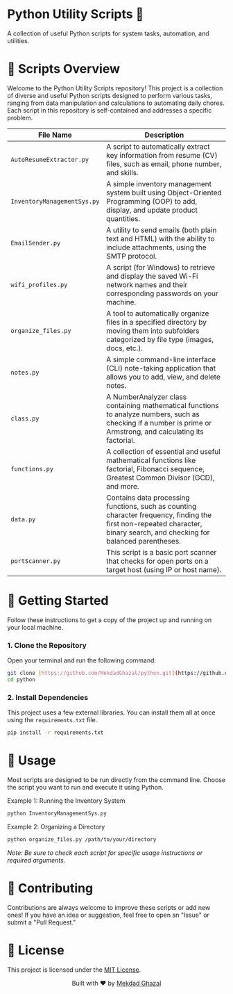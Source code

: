 # Python Utility Scripts 🐍
A collection of useful Python scripts for system tasks, automation, and utilities.

# 📂 Scripts Overview
Welcome to the Python Utility Scripts repository! This project is a collection of diverse and useful Python scripts designed to perform various tasks, ranging from data manipulation and calculations to automating daily chores. Each script in this repository is self-contained and addresses a specific problem.

| File Name                  | Description                                                                                                                              |
| -------------------------- | ---------------------------------------------------------------------------------------------------------------------------------------- |
|`AutoResumeExtractor.py` | A script to automatically extract key information from resume (CV) files, such as email, phone number, and skills.|
|`InventoryManagementSys.py`|A simple inventory management system built using Object-Oriented Programming (OOP) to add, display, and update product quantities.|
|`EmailSender.py`|A utility to send emails (both plain text and HTML) with the ability to include attachments, using the SMTP protocol.|
|`wifi_profiles.py`|A script (for Windows) to retrieve and display the saved Wi-Fi network names and their corresponding passwords on your machine.|
|`organize_files.py`|A tool to automatically organize files in a specified directory by moving them into subfolders categorized by file type (images, docs, etc.).|
|`notes.py`|A simple command-line interface (CLI) note-taking application that allows you to add, view, and delete notes.|
|`class.py`|A NumberAnalyzer class containing mathematical functions to analyze numbers, such as checking if a number is prime or Armstrong, and calculating its factorial.|
|`functions.py`|A collection of essential and useful mathematical functions like factorial, Fibonacci sequence, Greatest Common Divisor (GCD), and more.|
|`data.py`|Contains data processing functions, such as counting character frequency, finding the first non-repeated character, binary search, and checking for balanced parentheses.|
|`portScanner.py`|This script is a basic port scanner that checks for open ports on a target host (using IP or host name).|

# 🚀 Getting Started
Follow these instructions to get a copy of the project up and running on your local machine.

### 1. Clone the Repository
Open your terminal and run the following command:
```bash
git clone [https://github.com/MekdadGhazal/python.git](https://github.com/MekdadGhazal/python.git)
cd python
```
### 2. Install Dependencies
This project uses a few external libraries. You can install them all at once using the `requirements.txt` file.
```bash
pip install -r requirements.txt
```
# 🔧 Usage
Most scripts are designed to be run directly from the command line. Choose the script you want to run and execute it using Python.

Example 1: Running the Inventory System
```bash 
python InventoryManagementSys.py
```
Example 2: Organizing a Directory
```bash
python organize_files.py /path/to/your/directory
```
*Note: Be sure to check each script for specific usage instructions or required arguments.*

# 🤝 Contributing
Contributions are always welcome to improve these scripts or add new ones! If you have an idea or suggestion, feel free to open an "Issue" or submit a "Pull Request."

# 📄 License
This project is licensed under the [MIT License](LICENSE).

<p align="center">
Built with ❤️ by <a href="https://mekdadghazal.github.io/Portfolio/">Mekdad Ghazal</a>
</p>
